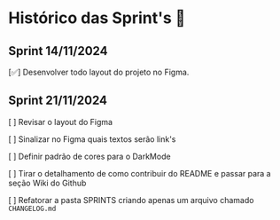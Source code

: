 # Histórico das Sprint's 🥦

## Sprint 14/11/2024

[✅] Desenvolver todo layout do projeto no Figma.

## Sprint 21/11/2024

[ ] Revisar o layout do Figma

[ ] Sinalizar no Figma quais textos serão link's

[ ] Definir padrão de cores para o DarkMode

[ ] Tirar o detalhamento de como contribuir do README e passar para a seção Wiki do Github

[ ] Refatorar a pasta SPRINTS criando apenas um arquivo chamado `CHANGELOG.md`
